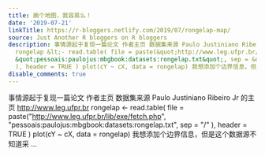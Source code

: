 ```yaml
---
title: 画个地图，我容易么！
date: '2019-07-21'
linkTitle: https://r-bloggers.netlify.com/2019/07/rongelap-map/
source: Just Another R bloggers on R bloggers
description: 事情源起于复现一篇论文 作者主页 数据集来源 Paulo Justiniano Ribeiro Jr 的主页 http://www.leg.ufpr.br
  rongelap &lt;- read.table( file = paste(&quot;http://www.leg.ufpr.br/lib/exe/fetch.php&quot;,
  &quot;pessoais:paulojus:mbgbook:datasets:rongelap.txt&quot;, sep = &quot;/&quot;
  ), header = TRUE ) plot(cY ~ cX, data = rongelap) 我想添加个边界信息，但是这个数据源不知道采 ...
disable_comments: true
---
```

事情源起于复现一篇论文 作者主页 数据集来源 Paulo Justiniano Ribeiro Jr 的主页 http://www.leg.ufpr.br rongelap &lt;- read.table( file = paste(&quot;http://www.leg.ufpr.br/lib/exe/fetch.php&quot;, &quot;pessoais:paulojus:mbgbook:datasets:rongelap.txt&quot;, sep = &quot;/&quot; ), header = TRUE ) plot(cY ~ cX, data = rongelap) 我想添加个边界信息，但是这个数据源不知道采 ...